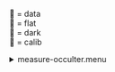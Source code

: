 &#x1F4D7;  = data  
&#x1F4D8;  = flat  
&#x1F4D9;  = dark  
&#x1F4D5;  = calib<details><summary>measure-occulter.menu</summary><blockquote><pre><details><summary>measure-occulter.cbk</summary><blockquote><pre><details><summary>ND_IN.rcp</summary><blockquote><pre>nd	in

Integration:0.00 minutes.  Hardware:0.00 minutes. total:0.00 minutes  </pre></blockquote></details><details><summary>Exposure_80.rcp</summary><blockquote><pre>exposure	80

Integration:0.00 minutes.  Hardware:0.00 minutes. total:0.00 minutes  </pre></blockquote></details><details><summary>dark_01wave_1beam_16sums_16rep_BOTH.rcp</summary><blockquote><pre>data	rcam	both	656.28	16
data	rcam	both	656.28	16
data	rcam	both	656.28	16
data	rcam	both	656.28	16
data	rcam	both	656.28	16
data	rcam	both	656.28	16
data	rcam	both	656.28	16
data	rcam	both	656.28	16
data	rcam	both	656.28	16
data	rcam	both	656.28	16
data	rcam	both	656.28	16
data	rcam	both	656.28	16
data	rcam	both	656.28	16
data	rcam	both	656.28	16
data	rcam	both	656.28	16
data	rcam	both	656.28	16
data	rcam	both	656.28	16
data	rcam	both	656.28	16
data	rcam	both	656.28	16
data	rcam	both	656.28	16
data	rcam	both	656.28	16
data	rcam	both	656.28	16
data	rcam	both	656.28	16
data	rcam	both	656.28	16
data	rcam	both	656.28	16
data	rcam	both	656.28	16
data	rcam	both	656.28	16
data	rcam	both	656.28	16
data	rcam	both	656.28	16
data	rcam	both	656.28	16
data	rcam	both	656.28	16
data	rcam	both	656.28	16

Integration:3.36 minutes.  Hardware:0.00 minutes. total:3.36 minutes  </pre></blockquote></details><details><summary>setupNDShutterOut.rcp</summary><blockquote><pre>shut	out

Integration:0.00 minutes.  Hardware:0.00 minutes. total:0.00 minutes  </pre></blockquote></details><details><summary>530_FW.rcp</summary><blockquote><pre>prefilterrange	530

Integration:0.00 minutes.  Hardware:0.42 minutes. total:0.42 minutes  </pre></blockquote></details><details><summary>530_01wave_2beam_16sums_16rep_BOTH.rcp</summary><blockquote><pre>data	rcam	both	530.30	16
data	tcam	both	530.30	16

Integration:0.21 minutes.  Hardware:0.00 minutes. total:0.21 minutes  </pre></blockquote></details><details><summary>637_FW.rcp</summary><blockquote><pre>prefilterrange	637

Integration:0.00 minutes.  Hardware:0.42 minutes. total:0.42 minutes  </pre></blockquote></details><details><summary>637_01wave_2beam_16sums_16rep_BOTH.rcp</summary><blockquote><pre>data	rcam	both	637.40	16
data	tcam	both	637.40	16

Integration:0.21 minutes.  Hardware:0.00 minutes. total:0.21 minutes  </pre></blockquote></details><details><summary>656_FW.rcp</summary><blockquote><pre>prefilterrange	656

Integration:0.00 minutes.  Hardware:0.42 minutes. total:0.42 minutes  </pre></blockquote></details><details><summary>656_01wave_2beam_16sums_16rep_BOTH.rcp</summary><blockquote><pre>data	rcam	both	656.28	16
data	tcam	both	656.28	16

Integration:0.21 minutes.  Hardware:0.00 minutes. total:0.21 minutes  </pre></blockquote></details><details><summary>706_FW.rcp</summary><blockquote><pre>prefilterrange	706

Integration:0.00 minutes.  Hardware:0.42 minutes. total:0.42 minutes  </pre></blockquote></details><details><summary>706_01wave_2beam_16sums_16rep_BOTH.rcp</summary><blockquote><pre>data	rcam	both	706.20	16
data	tcam	both	706.20	16

Integration:0.21 minutes.  Hardware:0.00 minutes. total:0.21 minutes  </pre></blockquote></details><details><summary>789_FW.rcp</summary><blockquote><pre>prefilterrange	789

Integration:0.00 minutes.  Hardware:0.42 minutes. total:0.42 minutes  </pre></blockquote></details><details><summary>789_01wave_2beam_16sums_16rep_BOTH.rcp</summary><blockquote><pre>data	rcam	both	789.40	16
data	tcam	both	789.40	16
data	rcam	both	789.40	16
data	tcam	both	789.40	16
data	rcam	both	789.40	16
data	tcam	both	789.40	16
data	rcam	both	789.40	16
data	tcam	both	789.40	16
data	rcam	both	789.40	16
data	tcam	both	789.40	16
data	rcam	both	789.40	16
data	tcam	both	789.40	16
data	rcam	both	789.40	16
data	tcam	both	789.40	16
data	rcam	both	789.40	16
data	tcam	both	789.40	16
data	rcam	both	789.40	16
data	rcam	both	789.40	16
data	tcam	both	789.40	16
data	tcam	both	789.40	16
data	rcam	both	789.40	16
data	tcam	both	789.40	16
data	rcam	both	789.40	16
data	tcam	both	789.40	16
data	rcam	both	789.40	16
data	tcam	both	789.40	16
data	rcam	both	789.40	16
data	tcam	both	789.40	16
data	rcam	both	789.40	16
data	tcam	both	789.40	16
data	rcam	both	789.40	16
data	tcam	both	789.40	16

Integration:3.36 minutes.  Hardware:0.00 minutes. total:3.36 minutes  </pre></blockquote></details><details><summary>1074_FW.rcp</summary><blockquote><pre>prefilterrange	1074

Integration:0.00 minutes.  Hardware:0.42 minutes. total:0.42 minutes  </pre></blockquote></details><details><summary>1074_01wave_2beam_16sums_16rep_BOTH.rcp</summary><blockquote><pre>data	rcam	both	1074.70	16
data	tcam	both	1074.70	16

Integration:0.21 minutes.  Hardware:0.00 minutes. total:0.21 minutes  </pre></blockquote></details><details><summary>1079_FW.rcp</summary><blockquote><pre>prefilterrange	1079

Integration:0.00 minutes.  Hardware:0.42 minutes. total:0.42 minutes  </pre></blockquote></details><details><summary>1079_01wave_2beam_16sums_16rep_BOTH.rcp</summary><blockquote><pre>data	rcam	both	1079.80	16
data	tcam	both	1079.80	16
data	rcam	both	1079.80	16
data	tcam	both	1079.80	16
data	rcam	both	1079.80	16
data	tcam	both	1079.80	16
data	rcam	both	1079.80	16
data	tcam	both	1079.80	16
data	rcam	both	1079.80	16
data	tcam	both	1079.80	16
data	rcam	both	1079.80	16
data	tcam	both	1079.80	16
data	rcam	both	1079.80	16
data	tcam	both	1079.80	16
data	rcam	both	1079.80	16
data	tcam	both	1079.80	16
data	rcam	both	1079.80	16
data	tcam	both	1079.80	16
data	rcam	both	1079.80	16
data	tcam	both	1079.80	16
data	rcam	both	1079.80	16
data	tcam	both	1079.80	16
data	rcam	both	1079.80	16
data	tcam	both	1079.80	16
data	rcam	both	1079.80	16
data	tcam	both	1079.80	16
data	rcam	both	1079.80	16
data	tcam	both	1079.80	16
data	rcam	both	1079.80	16
data	tcam	both	1079.80	16
data	rcam	both	1079.80	16
data	tcam	both	1079.80	16

Integration:3.36 minutes.  Hardware:0.00 minutes. total:3.36 minutes  </pre></blockquote></details><details><summary>1083_FW.rcp</summary><blockquote><pre>prefilterrange	1083

Integration:0.00 minutes.  Hardware:0.42 minutes. total:0.42 minutes  </pre></blockquote></details><details><summary>1083_01wave_2beam_16sums_16rep_BOTH.rcp</summary><blockquote><pre>data	rcam	both	1083.00	16
data	tcam	both	1083.00	16

Integration:0.21 minutes.  Hardware:0.00 minutes. total:0.21 minutes  </pre></blockquote></details><details><summary>ND_OUT.rcp</summary><blockquote><pre>nd	out

Integration:0.00 minutes.  Hardware:0.00 minutes. total:0.00 minutes  </pre></blockquote></details>
Integration:11.33 minutes.  Hardware:3.33 minutes. total:14.67 minutes  </pre></blockquote></details></pre></blockquote></details>